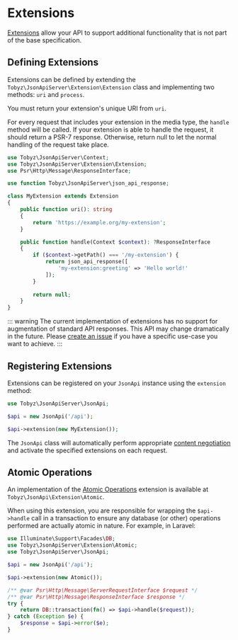 # Extensions

[Extensions](https://jsonapi.org/format/1.1/#extensions) allow your API to support additional functionality that is not part of the base specification.

## Defining Extensions

Extensions can be defined by extending the `Tobyz\JsonApiServer\Extension\Extension` class and implementing two methods: `uri` and `process`.

You must return your extension's unique URI from `uri`. 

For every request that includes your extension in the media type, the `handle` method will be called. If your extension is able to handle the request, it should return a PSR-7 response. Otherwise, return null to let the normal handling of the request take place.

```php
use Tobyz\JsonApiServer\Context;
use Tobyz\JsonApiServer\Extension\Extension;
use Psr\Http\Message\ResponseInterface;

use function Tobyz\JsonApiServer\json_api_response;

class MyExtension extends Extension
{
    public function uri(): string
    {
        return 'https://example.org/my-extension';
    }

    public function handle(Context $context): ?ResponseInterface
    {
        if ($context->getPath() === '/my-extension') {
            return json_api_response([
                'my-extension:greeting' => 'Hello world!'
            ]);
        }
        
        return null;
    }
}
```

::: warning
The current implementation of extensions has no support for augmentation of standard API responses. This API may change dramatically in the future. Please [create an issue](https://github.com/tobyzerner/json-api-server/issues/new) if you have a specific use-case you want to achieve.
:::

## Registering Extensions

Extensions can be registered on your `JsonApi` instance using the `extension` method:

```php
use Tobyz\JsonApiServer\JsonApi;

$api = new JsonApi('/api');

$api->extension(new MyExtension());
```

The `JsonApi` class will automatically perform appropriate [content negotiation](https://jsonapi.org/format/1.1/#content-negotiation-servers) and activate the specified extensions on each request.

## Atomic Operations

An implementation of the [Atomic Operations](https://jsonapi.org/ext/atomic/) extension is available at `Tobyz\JsonApi\Extension\Atomic`.

When using this extension, you are responsible for wrapping the `$api->handle` call in a transaction to ensure any database (or other) operations performed are actually atomic in nature. For example, in Laravel:

```php
use Illuminate\Support\Facades\DB;
use Tobyz\JsonApiServer\Extension\Atomic;
use Tobyz\JsonApiServer\JsonApi;

$api = new JsonApi('/api');

$api->extension(new Atomic());

/** @var Psr\Http\Message\ServerRequestInterface $request */
/** @var Psr\Http\Message\ResponseInterface $response */
try {
    return DB::transaction(fn() => $api->handle($request));
} catch (Exception $e) {
    $response = $api->error($e);
}
```
